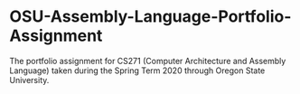 # OSU-Assembly-Language-Portfolio-Assignment
The portfolio assignment for CS271 (Computer Architecture and Assembly Language) taken during the Spring Term 2020 through Oregon State University.
